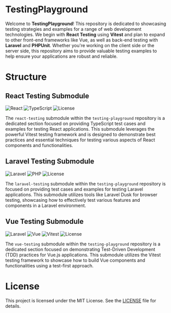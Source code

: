 # TestingPlayground

Welcome to **TestingPlayground**! This repository is dedicated to showcasing testing strategies and examples for a range of web development technologies. We begin with **React Testing** using **Vitest** and plan to expand to other front-end frameworks like Vue, as well as back-end testing with **Laravel** and **PHPUnit**. Whether you're working on the client side or the server side, this repository aims to provide valuable testing examples to help ensure your applications are robust and reliable.

# Structure
## React Testing Submodule
![React](https://img.shields.io/badge/React-^18.2.0-blue)
![TypeScript](https://img.shields.io/badge/TypeScript-^5.2.2-yellow)
![License](https://img.shields.io/badge/license-MIT-green)

The `react-testing` submodule within the `testing-playground` repository is a dedicated section focused on providing TypeScript test cases and examples for testing React applications. This submodule leverages the powerful Vitest testing framework and is designed to demonstrate best practices and essential techniques for testing various aspects of React components and functionalities.

## Laravel Testing Submodule
![Laravel](https://img.shields.io/badge/Laravel-^11.29.0-blue)
![PHP](https://img.shields.io/badge/PHP-^8.3.11-yellow)
![License](https://img.shields.io/badge/license-MIT-green)

The `laravel-testing` submodule within the `testing-playground` repository is focused on providing test cases and examples for testing Laravel applications. This submodule utilizes tools like Laravel Dusk for browser testing, showcasing how to effectively test various features and components in a Laravel environment.

## Vue Testing Submodule
![Laravel](https://img.shields.io/badge/Laravel-^11.29.0-blue)
![Vue](https://img.shields.io/badge/Vue-^3.5.7-yellow)
![Vitest](https://img.shields.io/badge/Vitest-^3.5.7-purple)
![License](https://img.shields.io/badge/license-MIT-green)

The `vue-testing` submodule within the `testing-playground` repository is a dedicated section focused on demonstrating Test-Driven Development (TDD) practices for Vue.js applications. This submodule utilizes the Vitest testing framework to showcase how to build Vue components and functionalities using a test-first approach.

# License

This project is licensed under the MIT License. See the [LICENSE](./LICENSE) file for details.